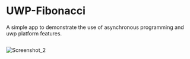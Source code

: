 # UWP-Fibonacci
A simple app to demonstrate the use of asynchronous programming and uwp platform features.

<div> 
  <img ![Screenshot_1](https://user-images.githubusercontent.com/66889548/101260214-8c7da580-372e-11eb-95cd-9a18c8c59e6f.png)
</div>


![Screenshot_2](https://user-images.githubusercontent.com/66889548/101260215-8daed280-372e-11eb-853b-ee799e899987.png)

